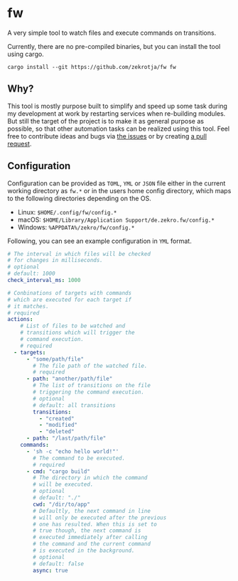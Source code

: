 # fw

A very simple tool to watch files and execute commands on transitions.

Currently, there are no pre-compiled binaries, but you can install the tool using cargo.
```
cargo install --git https://github.com/zekrotja/fw fw
```

## Why?

This tool is mostly purpose built to simplify and speed up some task during my development at work by restarting services when re-building modules. But still the target of the project is to make it as general purpose as possible, so that other automation tasks can be realized using this tool. Feel free to contribute ideas and bugs via [the issues](https://github.com/zekroTJA/fw/issues) or by creating [a pull request](https://github.com/zekroTJA/fw/compare).

## Configuration

Configuration can be provided as `TOML`, `YML` or `JSON` file either in the current working directory as `fw.*` or in the users home config directory, which maps to the following directories depending on the OS.
- Linux: `$HOME/.config/fw/config.*`
- macOS: `$HOME/Library/Application Support/de.zekro.fw/config.*`
- Windows: `%APPDATA%/zekro/fw/config.*`

Following, you can see an example configuration in `YML` format.
```yml
# The interval in which files will be checked
# for changes in milliseconds.
# optional
# default: 1000
check_interval_ms: 1000

# Conbinations of targets with commands
# which are executed for each target if
# it matches.
# required
actions:
    # List of files to be watched and
    # transitions which will trigger the
    # command execution.
    # required
  - targets:
      - "some/path/file"
        # The file path of the watched file.
        # required
      - path: "another/path/file"
        # The list of transitions on the file
        # triggering the command execution.
        # optional
        # default: all transitions
        transitions:
          - "created"
          - "modified"
          - "deleted"
      - path: "/last/path/file"
    commands:
      - 'sh -c "echo hello world!"' 
        # The command to be executed.
        # required
      - cmd: "cargo build"
        # The directory in which the command
        # will be executed.
        # optional
        # default: "./"
        cwd: "/dir/to/app"
        # Defaultly, the next command in line
        # will only be executed after the previous
        # one has resulted. When this is set to
        # true though, the next command is
        # executed immediately after calling 
        # the command and the current command
        # is executed in the background.
        # optional
        # default: false
        async: true
```